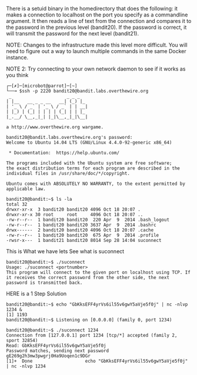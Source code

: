 There is a setuid binary in the homedirectory that does the following:
it makes a connection to localhost on the port you specify as a commandline argument.
It then reads a line of text from the connection and compares it to the password in the previous level (bandit20).
If the password is correct, it will transmit the password for the next level (bandit21).

NOTE: Changes to the infrastructure made this level more difficult.
You will need to figure out a way to launch multiple commands in the same Docker instance.

NOTE 2: Try connecting to your own network daemon to see if it works as you think

```shell
┌─[✗]─[microbot@parrot]─[~]
└──╼ $ssh -p 2220 bandit20@bandit.labs.overthewire.org
 _                     _ _ _   
| |__   __ _ _ __   __| (_) |_ 
| '_ \ / _` | '_ \ / _` | | __|
| |_) | (_| | | | | (_| | | |_ 
|_.__/ \__,_|_| |_|\__,_|_|\__|
                               
a http://www.overthewire.org wargame.

bandit20@bandit.labs.overthewire.org's password: 
Welcome to Ubuntu 14.04 LTS (GNU/Linux 4.4.0-92-generic x86_64)

 * Documentation:  https://help.ubuntu.com/

The programs included with the Ubuntu system are free software;
the exact distribution terms for each program are described in the
individual files in /usr/share/doc/*/copyright.

Ubuntu comes with ABSOLUTELY NO WARRANTY, to the extent permitted by
applicable law.

bandit20@bandit:~$ ls -la
total 32
drwxr-xr-x  3 bandit20 bandit20 4096 Oct 18 20:07 .
drwxr-xr-x 30 root     root     4096 Oct 18 20:07 ..
-rw-r--r--  1 bandit20 bandit20  220 Apr  9  2014 .bash_logout
-rw-r--r--  1 bandit20 bandit20 3637 Apr  9  2014 .bashrc
drwx------  2 bandit20 bandit20 4096 Oct 18 20:07 .cache
-rw-r--r--  1 bandit20 bandit20  675 Apr  9  2014 .profile
-rwsr-x---  1 bandit21 bandit20 8014 Sep 28 14:04 suconnect
```
This is What we have lets See what is suconnect

```shell
bandit20@bandit:~$ ./suconnect  
Usage: ./suconnect <portnumber>
This program will connect to the given port on localhost using TCP. If it receives the correct password from the other side, the next password is transmitted back.
```
HERE is a 1 Step Solution 
```shell
bandit20@bandit:~$ echo "GbKksEFF4yrVs6il55v6gwY5aVje5f0j" | nc -nlvp 1234 &                                             
[1] 1193                                                                                                                 
bandit20@bandit:~$ Listening on [0.0.0.0] (family 0, port 1234)                                                          
                                                                                                                         
bandit20@bandit:~$ ./suconnect 1234                                                                                      
Connection from [127.0.0.1] port 1234 [tcp/*] accepted (family 2, sport 32854)                                           
Read: GbKksEFF4yrVs6il55v6gwY5aVje5f0j                                                                                   
Password matches, sending next password                                                                                  
gE269g2h3mw3pwgrj0Ha9Uoqen1c9DGr                                                                                         
[1]+  Done                    echo "GbKksEFF4yrVs6il55v6gwY5aVje5f0j" | nc -nlvp 1234    
```
